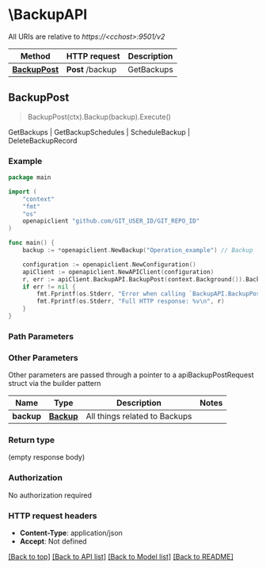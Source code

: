 # \BackupAPI

All URIs are relative to *https://&lt;cchost&gt;:9501/v2*

Method | HTTP request | Description
------------- | ------------- | -------------
[**BackupPost**](BackupAPI.md#BackupPost) | **Post** /backup | GetBackups | GetBackupSchedules | ScheduleBackup | DeleteBackupRecord



## BackupPost

> BackupPost(ctx).Backup(backup).Execute()

GetBackups | GetBackupSchedules | ScheduleBackup | DeleteBackupRecord

### Example

```go
package main

import (
	"context"
	"fmt"
	"os"
	openapiclient "github.com/GIT_USER_ID/GIT_REPO_ID"
)

func main() {
	backup := *openapiclient.NewBackup("Operation_example") // Backup | All things related to Backups

	configuration := openapiclient.NewConfiguration()
	apiClient := openapiclient.NewAPIClient(configuration)
	r, err := apiClient.BackupAPI.BackupPost(context.Background()).Backup(backup).Execute()
	if err != nil {
		fmt.Fprintf(os.Stderr, "Error when calling `BackupAPI.BackupPost``: %v\n", err)
		fmt.Fprintf(os.Stderr, "Full HTTP response: %v\n", r)
	}
}
```

### Path Parameters



### Other Parameters

Other parameters are passed through a pointer to a apiBackupPostRequest struct via the builder pattern


Name | Type | Description  | Notes
------------- | ------------- | ------------- | -------------
 **backup** | [**Backup**](Backup.md) | All things related to Backups | 

### Return type

 (empty response body)

### Authorization

No authorization required

### HTTP request headers

- **Content-Type**: application/json
- **Accept**: Not defined

[[Back to top]](#) [[Back to API list]](../README.md#documentation-for-api-endpoints)
[[Back to Model list]](../README.md#documentation-for-models)
[[Back to README]](../README.md)

